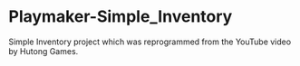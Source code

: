 # Playmaker-Simple_Inventory
Simple Inventory project which was reprogrammed from the YouTube video by Hutong Games.
